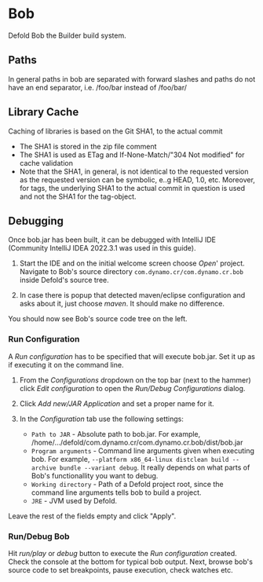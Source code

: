 Bob
===
Defold Bob the Builder build system.

Paths
-----

In general paths in bob are separated with forward slashes and paths do not have an end separator,
i.e. /foo/bar instead of /foo/bar/

Library Cache
------------

Caching of libraries is based on the Git SHA1, to the actual commit

* The SHA1 is stored in the zip file comment
* The SHA1 is used as ETag and If-None-Match/"304 Not modified" for cache validation
* Note that the SHA1, in general, is not identical to the requested version as the requested version can be
  symbolic, e..g HEAD, 1.0, etc. Moreover, for tags, the underlying SHA1 to the actual commit in question is used
  and not the SHA1 for the tag-object.

Debugging
---------

Once bob.jar has been built, it can be debugged with IntelliJ IDE (Community IntelliJ IDEA 2022.3.1 was used in this guide).

1. Start the IDE and on the initial welcome screen choose _Open_' project. Navigate to Bob's source directory `com.dynamo.cr/com.dynamo.cr.bob` inside Defold's source tree.

2. In case there is popup that detected maven/eclipse configuration and asks about it, just choose _maven_. It should make no difference.

You should now see Bob's source code tree on the left.

### Run Configuration

A _Run configuration_ has to be specified that will execute bob.jar. Set it up as if executing it on the command line.

1. From the _Configurations_ dropdown on the top bar (next to the hammer) click _Edit configuration_ to open the _Run/Debug Configurations_ dialog.

2. Click _Add new/JAR Application_ and set a proper name for it.

3. In the _Configuration_ tab use the following settings:

	* `Path to JAR` - Absolute path to bob.jar. For example, /home/.../defold/com.dynamo.cr/com.dynamo.cr.bob/dist/bob.jar
	* `Program arguments` - Command line arguments given when executing bob. For example, `--platform x86_64-linux distclean build --archive bundle --variant debug`. It really depends on what parts of Bob's functionallity you want to debug.
	* `Working directory` - Path of a Defold project root, since the command line arguments tells bob to build a project.
	* `JRE` - JVM used by Defold.
	
Leave the rest of the fields empty and click "Apply".
	
### Run/Debug Bob
	
Hit _run/play_ or _debug_ button to execute the _Run configuration_ created. Check the console at the bottom for typical bob output. Next, browse bob's source code to set breakpoints, pause execution, check watches etc.


	

